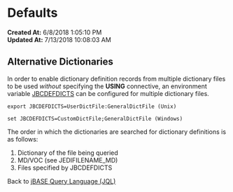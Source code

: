 # Defaults 

**Created At:** 6/8/2018 1:05:10 PM  
**Updated At:** 7/13/2018 10:08:03 AM  


## Alternative Dictionaries

In order to enable dictionary definition records from multiple dictionary files to be used *without* specifying the **USING** connective, an environment variable [JBCDEFDICTS](321281-jbcdefdicts) can be configured for multiple dictionary files.

```
export JBCDEFDICTS=UserDictFile:GeneralDictFile (Unix)
```

```
set JBCDEFDICTS=CustomDictFile;GeneralDictFile (Windows)
```

The order in which the dictionaries are searched for dictionary definitions is as follows:

1. Dictionary of the file being queried
2. MD/VOC (see JEDIFILENAME\_MD)
3. Files specified by JBCDEFDICTS




Back to [jBASE Query Language (JQL)](jbase-query-language-jql-)
